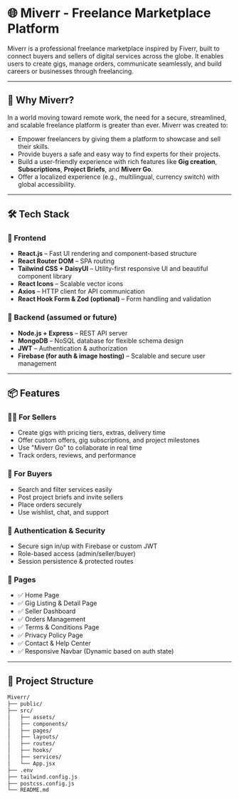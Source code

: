 # 🌐 Miverr - Freelance Marketplace Platform

Miverr is a professional freelance marketplace inspired by Fiverr, built to connect buyers and sellers of digital services across the globe. It enables users to create gigs, manage orders, communicate seamlessly, and build careers or businesses through freelancing.

---

## 🚀 Why Miverr?

In a world moving toward remote work, the need for a secure, streamlined, and scalable freelance platform is greater than ever. Miverr was created to:

- Empower freelancers by giving them a platform to showcase and sell their skills.
- Provide buyers a safe and easy way to find experts for their projects.
- Build a user-friendly experience with rich features like **Gig creation**, **Subscriptions**, **Project Briefs**, and **Miverr Go**.
- Offer a localized experience (e.g., multilingual, currency switch) with global accessibility.

---

## 🛠️ Tech Stack

### 🔹 Frontend

- **React.js** – Fast UI rendering and component-based structure
- **React Router DOM** – SPA routing
- **Tailwind CSS + DaisyUI** – Utility-first responsive UI and beautiful component library
- **React Icons** – Scalable vector icons
- **Axios** – HTTP client for API communication
- **React Hook Form & Zod (optional)** – Form handling and validation

### 🔹 Backend (assumed or future)

- **Node.js + Express** – REST API server
- **MongoDB** – NoSQL database for flexible schema design
- **JWT** – Authentication & authorization
- **Firebase (for auth & image hosting)** – Scalable and secure user management

---

## 📦 Features

### 🧑‍💼 For Sellers
- Create gigs with pricing tiers, extras, delivery time
- Offer custom offers, gig subscriptions, and project milestones
- Use "Miverr Go" to collaborate in real time
- Track orders, reviews, and performance

### 🛒 For Buyers
- Search and filter services easily
- Post project briefs and invite sellers
- Place orders securely
- Use wishlist, chat, and support

### 🔐 Authentication & Security
- Secure sign in/up with Firebase or custom JWT
- Role-based access (admin/seller/buyer)
- Session persistence & protected routes

### 📃 Pages

- ✅ Home Page  
- ✅ Gig Listing & Detail Page  
- ✅ Seller Dashboard  
- ✅ Orders Management  
- ✅ Terms & Conditions Page  
- ✅ Privacy Policy Page  
- ✅ Contact & Help Center  
- ✅ Responsive Navbar (Dynamic based on auth state)

---

## 📄 Project Structure

```bash
Miverr/
├── public/
├── src/
│   ├── assets/
│   ├── components/
│   ├── pages/
│   ├── layouts/
│   ├── routes/
│   ├── hooks/
│   ├── services/
│   └── App.jsx
├── .env
├── tailwind.config.js
├── postcss.config.js
└── README.md
